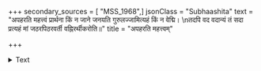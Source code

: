 +++
secondary_sources = [ "MSS_1968",]
jsonClass = "Subhaashita"
text = "अपहरति महत्त्वं प्रार्थना किं न जाने जनयति गुरुलज्जामित्यहं किं न वेद्मि।  \nतदपि वद वदान्यं तं सदा प्रत्यहं मां जठरपिठरवर्ती वह्निरर्थीकरोति॥"
title = "अपहरति महत्त्वम्"

+++

<details><summary>Text</summary>

अपहरति महत्त्वं प्रार्थना किं न जाने जनयति गुरुलज्जामित्यहं किं न वेद्मि।  
तदपि वद वदान्यं तं सदा प्रत्यहं मां जठरपिठरवर्ती वह्निरर्थीकरोति॥
</details>
